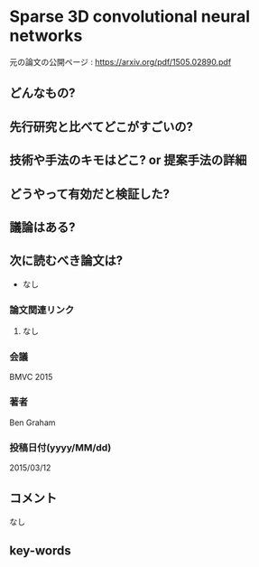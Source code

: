 # Sparse 3D convolutional neural networks

元の論文の公開ページ : https://arxiv.org/pdf/1505.02890.pdf

## どんなもの?

## 先行研究と比べてどこがすごいの?

## 技術や手法のキモはどこ? or 提案手法の詳細

## どうやって有効だと検証した?

## 議論はある?

## 次に読むべき論文は?
- なし

### 論文関連リンク
1. なし

### 会議
BMVC 2015

### 著者
Ben Graham

### 投稿日付(yyyy/MM/dd)
2015/03/12

## コメント
なし

## key-words
